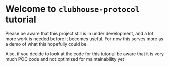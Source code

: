 # Welcome to `clubhouse-protocol` tutorial

Please be aware that this project still is in under development, and a lot more work is needed before it becomes useful. For now this serves more as a demo of what this hopefully could be.

Also, if you decide to look at the code for this tutorial be aware that it is very much POC code and not optimized for maintainability yet
